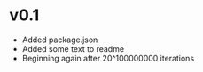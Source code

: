 # v0.1

- Added package.json
- Added some text to readme
- Beginning again after 20^100000000 iterations
